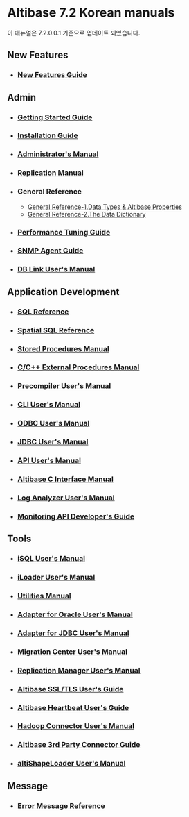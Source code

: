 # Altibase 7.2 Korean manuals

이 매뉴얼은 7.2.0.0.1 기준으로 업데이트 되었습니다.

## New Features

- ### [New Features Guide](https://github.com/ALTIBASE/Documents/blob/master/Manuals/Altibase_7.2/kor/New%20Features%20Guide.md)

## Admin

- ### [Getting Started Guide](https://github.com/ALTIBASE/Documents/blob/master/Manuals/Altibase_7.2/kor/Getting%20Started%20Guide.md)	

- ### [Installation Guide](https://github.com/ALTIBASE/Documents/blob/master/Manuals/Altibase_7.2/kor/Installation%20Guide.md)	

- ### [Administrator's Manual](https://github.com/ALTIBASE/Documents/blob/master/Manuals/Altibase_7.2/kor/Administrator's%20Manual.md)	

- ### [Replication Manual](https://github.com/ALTIBASE/Documents/blob/master/Manuals/Altibase_7.2/kor/Replication%20Manual.md)	

- ### General Reference	

  - [General Reference-1.Data Types & Altibase Properties](https://github.com/ALTIBASE/Documents/blob/master/Manuals/Altibase_7.2/kor/General%20Reference-1.Data%20Types%20%26%20Altibase%20Properties.md)
  - [General Reference-2.The Data Dictionary](https://github.com/ALTIBASE/Documents/blob/master/Manuals/Altibase_7.2/kor/General%20Reference-2.The%20Data%20Dictionary.md)
  
- ### [Performance Tuning Guide](https://github.com/ALTIBASE/Documents/blob/master/Manuals/Altibase_7.2/kor/Performance%20Tuning%20Guide.md)

- ### [SNMP Agent Guide](https://github.com/ALTIBASE/Documents/blob/master/Manuals/Altibase_7.2/kor/SNMP%20Agent%20Guide.md)

- ### [DB Link User's Manual](https://github.com/ALTIBASE/Documents/blob/master/Manuals/Altibase_7.2/kor/DB%20Link%20User's%20Manual.md)

## Application Development

- ### [SQL Reference](https://github.com/ALTIBASE/Documents/blob/master/Manuals/Altibase_7.2/kor/SQL%20Reference.md)

- ### [Spatial SQL Reference](https://github.com/ALTIBASE/Documents/blob/master/Manuals/Altibase_7.2/kor/Spatial%20SQL%20Reference.md)	

- ### [Stored Procedures Manual](https://github.com/ALTIBASE/Documents/blob/master/Manuals/Altibase_7.2/kor/Stored%20Procedures%20Manual.md)	

- ### [C/C++ External Procedures Manual](https://github.com/ALTIBASE/Documents/blob/master/Manuals/Altibase_7.2/kor/External%20Procedures%20Manual.md)

- ### [Precompiler User's Manual](https://github.com/ALTIBASE/Documents/blob/master/Manuals/Altibase_7.2/kor/Precompiler%20User's%20Manual.md)

- ### [CLI User's Manual](https://github.com/ALTIBASE/Documents/blob/master/Manuals/Altibase_7.2/kor/CLI%20User's%20Manual.md)

- ### [ODBC User's Manual](https://github.com/ALTIBASE/Documents/blob/master/Manuals/Altibase_7.2/kor/ODBC%20User's%20Manual.md)

- ### [JDBC User's Manual](https://github.com/ALTIBASE/Documents/blob/master/Manuals/Altibase_7.2/kor/JDBC%20User's%20Manual.md)

- ### [API User's Manual](https://github.com/ALTIBASE/Documents/blob/master/Manuals/Altibase_7.2/kor/API%20User's%20Manual.md)

- ### [Altibase C Interface Manual](https://github.com/ALTIBASE/Documents/blob/master/Manuals/Altibase_7.2/kor/Altibase%20C%20Interface%20Manual.md)

- ### [Log Analyzer User's Manual](https://github.com/ALTIBASE/Documents/blob/master/Manuals/Altibase_7.2/kor/Log%20Analyzer%20User's%20Manual.md)

- ### [Monitoring API Developer's Guide](https://github.com/ALTIBASE/Documents/blob/master/Manuals/Altibase_7.2/kor/Monitoring%20API%20Developer's%20Guide.md)


## Tools

- ### [iSQL User's Manual](https://github.com/ALTIBASE/Documents/blob/master/Manuals/Altibase_7.2/kor/iSQL%20User's%20Manual.md)

- ### [iLoader User's Manual](https://github.com/ALTIBASE/Documents/blob/master/Manuals/Altibase_7.2/kor/iLoader%20User's%20Manual.md)

- ### [Utilities Manual](https://github.com/ALTIBASE/Documents/blob/master/Manuals/Altibase_7.2/kor/Utilities%20Manual.md)

- ### [Adapter for Oracle User's Manual](https://github.com/ALTIBASE/Documents/blob/master/Manuals/Altibase_7.2/kor/Adapter%20for%20Oracle%20User's%20Manual.md)

- ### [Adapter for JDBC User's Manual](https://github.com/ALTIBASE/Documents/blob/master/Manuals/Altibase_7.2/kor/Adapter%20for%20JDBC%20User's%20Manual.md)

- ### [Migration Center User's Manual](https://github.com/ALTIBASE/Documents/blob/master/Manuals/Altibase_7.2/kor/Migration%20Center%20User's%20Manual.md)

- ### [Replication Manager User's Manual](https://github.com/ALTIBASE/Documents/blob/master/Manuals/Altibase_7.2/kor/Replication%20Manager%20User's%20Manual.md)

- ### [Altibase SSL/TLS User's Guide](https://github.com/ALTIBASE/Documents/blob/master/Manuals/Altibase_7.2/kor/Altibase%20SSL%20TLS%20User's%20Guide.md)	

- ### [Altibase Heartbeat User's Guide](https://github.com/ALTIBASE/Documents/blob/master/Manuals/Altibase_7.2/kor/Altibase%20Heartbeat%20User's%20Guide.md)	

- ### [Hadoop Connector User's Manual](https://github.com/ALTIBASE/Documents/blob/master/Manuals/Altibase_7.2/kor/Hadoop%20Connector%20User's%20Manual.md)	

- ### [Altibase 3rd Party Connector Guide](https://github.com/ALTIBASE/Documents/blob/master/Manuals/Altibase_7.2/kor/Altibase%203rd%20Party%20Connector%20Guide.md)	

- ### [altiShapeLoader User's Manual](https://github.com/ALTIBASE/Documents/blob/master/Manuals/Altibase_7.2/kor/altiShapeLoader.md)


## Message

- ### [Error Message Reference](https://github.com/ALTIBASE/Documents/blob/master/Manuals/Altibase_7.2/kor/Error%20Message%20Reference.md)





